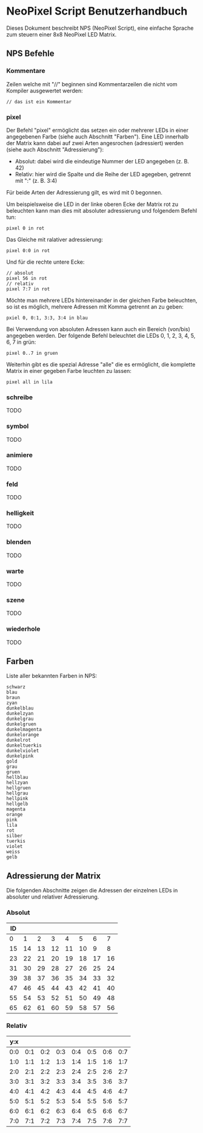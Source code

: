 # NeoPixel Script Benutzerhandbuch

Dieses Dokument beschreibt NPS (NeoPixel Script), eine einfache Sprache zum steuern
einer 8x8 NeoPixel LED Matrix.

## NPS Befehle

### Kommentare

Zeilen welche mit "//" beginnen sind Kommentarzeilen die nicht vom Kompiler ausgewertet
werden:

    // das ist ein Kommentar

### pixel

Der Befehl "pixel" ermöglicht das setzen ein oder mehrerer LEDs in einer angegebenen Farbe
(siehe auch Abschnitt "Farben"). Eine LED innerhalb der Matrix kann dabei auf zwei Arten
angesrochen (adressiert) werden (siehe auch Abschnitt "Adressierung"):

  * Absolut: dabei wird die eindeutige Nummer der LED angegeben (z. B. 42)
  * Relativ: hier wird die Spalte und die Reihe der LED agegeben, getrennt mit ":" (z. B. 3:4)

Für beide Arten der Adressierung gilt, es wird mit 0 begonnen.

Um beispielsweise die LED in der linke oberen Ecke der Matrix rot zu beleuchten kann man dies
mit absoluter adressierung und folgendem Befehl tun:

    pixel 0 in rot

Das Gleiche mit ralativer adressierung:

    pixel 0:0 in rot

Und für die rechte untere Ecke:

    // absolut
    pixel 56 in rot
    // relativ
    pixel 7:7 in rot

Möchte man mehrere LEDs hintereinander in der gleichen Farbe beleuchten, so ist es möglich,
mehrere Adressen mit Komma getrennt an zu geben:

    pxiel 0, 0:1, 3:3, 3:4 in blau

Bei Verwendung von absoluten Adressen kann auch ein Bereich (von/bis) angegeben werden.
Der folgende Befehl beleuchtet die LEDs 0, 1, 2, 3, 4, 5, 6, 7 in grün:

    pixel 0..7 in gruen

Weiterhin gibt es die spezial Adresse "alle" die es ermöglicht, die komplette Matrix in
einer gegeben Farbe leuchten zu lassen:

    pixel all in lila

### schreibe

TODO

### symbol

TODO

### animiere

TODO

### feld

TODO

### helligkeit

TODO

### blenden

TODO

### warte

TODO

### szene

TODO

### wiederhole

TODO


## Farben

Liste aller bekannten Farben in NPS:

    schwarz
    blau
    braun
    zyan
    dunkelblau
    dunkelzyan
    dunkelgrau
    dunkelgruen
    dunkelmagenta
    dunkelorange
    dunkelrot
    dunkeltuerkis
    dunkelviolet
    dunkelpink
    gold
    grau
    gruen
    hellblau
    hellzyan
    hellgruen
    hellgrau
    hellpink
    hellgelb
    magenta
    orange
    pink
    lila
    rot
    silber
    tuerkis
    violet
    weiss
    gelb

## Adressierung der Matrix

Die folgenden Abschnitte zeigen die Adressen der einzelnen LEDs in absoluter und
relativer Adressierung.

### Absolut

| ID |    |    |    |    |    |    |    |
|----|----|----|----|----|----|----|----|
|  0 |  1 |  2 |  3 |  4 |  5 |  6 |  7 |
| 15 | 14 | 13 | 12 | 11 | 10 |  9 |  8 |
| 23 | 22 | 21 | 20 | 19 | 18 | 17 | 16 |
| 31 | 30 | 29 | 28 | 27 | 26 | 25 | 24 |
| 39 | 38 | 37 | 36 | 35 | 34 | 33 | 32 |
| 47 | 46 | 45 | 44 | 43 | 42 | 41 | 40 |
| 55 | 54 | 53 | 52 | 51 | 50 | 49 | 48 |
| 65 | 62 | 61 | 60 | 59 | 58 | 57 | 56 |

### Relativ

|  y:x  |       |       |       |       |       |       |       |
|-------|-------|-------|-------|-------|-------|-------|-------|
|  0:0  |  0:1  |  0:2  |  0:3  |  0:4  |  0:5  |  0:6  |  0:7  |
|  1:0  |  1:1  |  1:2  |  1:3  |  1:4  |  1:5  |  1:6  |  1:7  |
|  2:0  |  2:1  |  2:2  |  2:3  |  2:4  |  2:5  |  2:6  |  2:7  |
|  3:0  |  3:1  |  3:2  |  3:3  |  3:4  |  3:5  |  3:6  |  3:7  |
|  4:0  |  4:1  |  4:2  |  4:3  |  4:4  |  4:5  |  4:6  |  4:7  |
|  5:0  |  5:1  |  5:2  |  5:3  |  5:4  |  5:5  |  5:6  |  5:7  |
|  6:0  |  6:1  |  6:2  |  6:3  |  6:4  |  6:5  |  6:6  |  6:7  |
|  7:0  |  7:1  |  7:2  |  7:3  |  7:4  |  7:5  |  7:6  |  7:7  |
